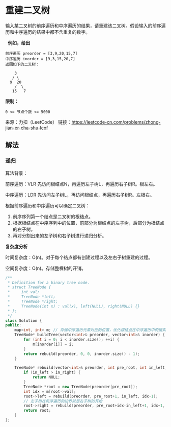 # 重建二叉树

输入某二叉树的前序遍历和中序遍历的结果，请重建该二叉树。假设输入的前序遍历和中序遍历的结果中都不含重复的数字。

 
**例如，给出**

```
前序遍历 preorder = [3,9,20,15,7]
中序遍历 inorder = [9,3,15,20,7]
返回如下的二叉树：

    3
   / \
  9  20
    /  \
   15   7
```

**限制：**

`0 <= 节点个数 <= 5000`

来源：力扣（LeetCode）
链接：https://leetcode-cn.com/problems/zhong-jian-er-cha-shu-lcof

## 解法

### 递归

算法背景：

前序遍历：VLR 先访问根结点N，再遍历左子树L，再遍历右子树R。根左右。

中序遍历：LDR 先访问左子树L，再访问根结点，再遍历右子树R。左根右。

根据前序遍历和中序遍历可以确定二叉树：

1. 前序序列第一个结点是二叉树的根结点。
2. 根据根结点在中序序列中的位置，前部分为根结点的左子树，后部分为根结点的右子树。
3. 再对分割出来的左子树和右子树进行递归分析。

**复杂度分析**

时间复杂度：O(n)。对于每个结点都有创建过程以及左右子树重建的过程。

空间复杂度：O(n)。存储整棵树的开销。

```cpp
/**
 * Definition for a binary tree node.
 * struct TreeNode {
 *     int val;
 *     TreeNode *left;
 *     TreeNode *right;
 *     TreeNode(int x) : val(x), left(NULL), right(NULL) {}
 * };
 */
class Solution {
public:
    map<int, int> m; // 存储中序遍历元素对应的位置，优化根结点在中序遍历中的搜索过程。
    TreeNode* buildTree(vector<int>& preorder, vector<int>& inorder) {
        for (int i = 0; i < inorder.size(); ++i) {
            m[inorder[i]] = i;
        }
        return rebuild(preorder, 0, 0, inorder.size() - 1);
    }

    TreeNode* rebuild(vector<int>& preorder, int pre_root, int in_left, int in_right) {
        if (in_left > in_right) {
            return NULL;
        }
        TreeNode *root = new TreeNode(preorder[pre_root]);
        int idx = m[root->val];
        root->left = rebuild(preorder, pre_root+1, in_left, idx-1);
        // 左子树在前序遍历的边界就是右子树的开始
        root->right = rebuild(preorder, pre_root+idx-in_left+1, idx+1, in_right);
        return root;
    }
};
```
